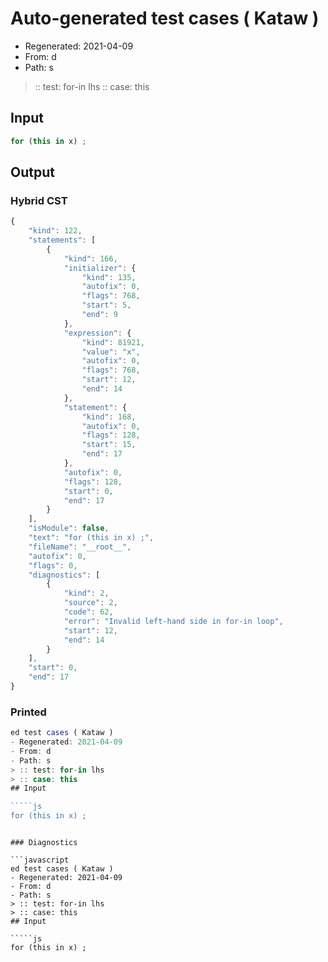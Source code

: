 # Auto-generated test cases ( Kataw )
- Regenerated: 2021-04-09
- From: d
- Path: s
> :: test: for-in lhs
> :: case: this
## Input

`````js
for (this in x) ;
`````

## Output

### Hybrid CST

```javascript
{
    "kind": 122,
    "statements": [
        {
            "kind": 166,
            "initializer": {
                "kind": 135,
                "autofix": 0,
                "flags": 768,
                "start": 5,
                "end": 9
            },
            "expression": {
                "kind": 81921,
                "value": "x",
                "autofix": 0,
                "flags": 768,
                "start": 12,
                "end": 14
            },
            "statement": {
                "kind": 168,
                "autofix": 0,
                "flags": 128,
                "start": 15,
                "end": 17
            },
            "autofix": 0,
            "flags": 128,
            "start": 0,
            "end": 17
        }
    ],
    "isModule": false,
    "text": "for (this in x) ;",
    "fileName": "__root__",
    "autofix": 0,
    "flags": 0,
    "diagnostics": [
        {
            "kind": 2,
            "source": 2,
            "code": 62,
            "error": "Invalid left-hand side in for-in loop",
            "start": 12,
            "end": 14
        }
    ],
    "start": 0,
    "end": 17
}
```

### Printed

```javascript
ed test cases ( Kataw )
- Regenerated: 2021-04-09
- From: d
- Path: s
> :: test: for-in lhs
> :: case: this
## Input

`````js
for (this in x) ;
`````
```

### Diagnostics

```javascript
ed test cases ( Kataw )
- Regenerated: 2021-04-09
- From: d
- Path: s
> :: test: for-in lhs
> :: case: this
## Input

`````js
for (this in x) ;
`````
```

